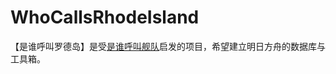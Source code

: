 # WhoCallsRhodeIsland
【是谁呼叫罗德岛】是受[是谁呼叫舰队](https://github.com/TeamFleet/WhoCallsTheFleet)启发的项目，希望建立明日方舟的数据库与工具箱。
